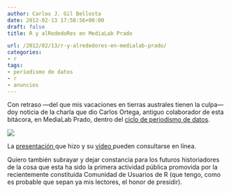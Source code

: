 ```yaml
---
author: Carlos J. Gil Bellosta
date: 2012-02-13 17:58:56+00:00
draft: false
title: R y alRededoRes en MediaLab Prado

url: /2012/02/13/r-y-alrededores-en-medialab-prado/
categories:
- r
tags:
- periodismo de datos
- r
- anuncios
---
```


Con retraso —del que mis vacaciones en tierras australes tienen la culpa— doy noticia de la charla que dio Carlos Ortega, antiguo colaborador de esta bitácora, en MediaLab Prado, dentro del [ciclo de periodismo de datos](http://medialab-prado.es/article/sesion_formativa_periodismodatos_analisis_tratamiento_datos).

[![](/wp-uploads/2012/02/presentacion_carlos_ortega.png)
](/wp-uploads/2012/02/presentacion_carlos_ortega.png)

La [presentación ](http://prezi.com/-3jqhcpmyqpq/r-y-alrededores/)que hizo y su [vídeo ](http://medialab-prado.es/article/r_y_larededores)pueden consultarse en línea.

Quiero también subrayar y dejar constancia para los futuros historiadores de la cosa que esta ha sido la primera actividad pública promovida por la recientemente constituida Comunidad de Usuarios de R (que tengo, como es probable que sepan ya mis lectores, el honor de presidir).
